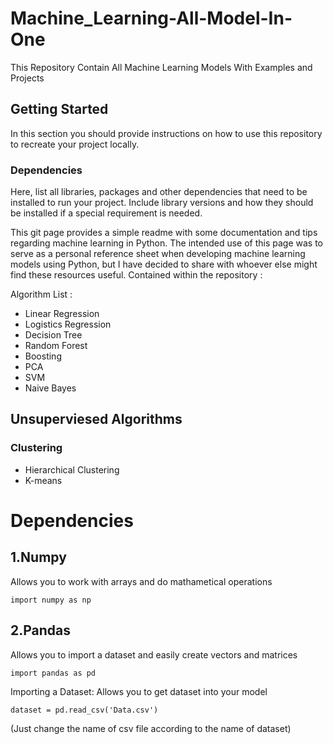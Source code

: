 # Machine_Learning-All-Model-In-One

This Repository Contain All Machine Learning Models With Examples and Projects

## Getting Started
In this section you should provide instructions on how to use this repository to recreate your project locally.

### Dependencies
Here, list all libraries, packages and other dependencies that need to be installed to run your project. Include library versions and how they should be installed if a special requirement is needed. 


This git page provides a simple readme with some documentation and tips regarding machine learning in Python. The intended use of this page was to serve as a personal reference sheet when developing machine learning models using Python, but I have decided to share with whoever else might find these resources useful. Contained within the repository :

Algorithm List :

- Linear Regression
- Logistics Regression
- Decision Tree
- Random Forest
- Boosting
- PCA
- SVM
- Naive Bayes

## Unsuperviesed Algorithms
### Clustering
- Hierarchical Clustering
- K-means

# Dependencies
## 1.Numpy
Allows you to work with arrays and do mathametical operations

```import numpy as np```

## 2.Pandas
Allows you to import a dataset and easily create vectors and matrices

```import pandas as pd```

Importing a Dataset: 
Allows you to get dataset into your model 

```dataset = pd.read_csv('Data.csv')```

(Just change the name of csv file according to the name of dataset)
